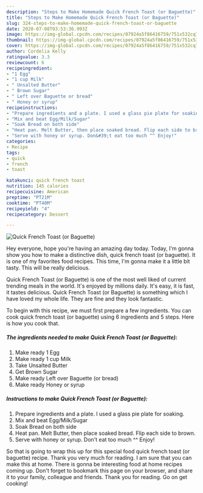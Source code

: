 ```yaml
---
description: "Steps to Make Homemade Quick French Toast (or Baguette)"
title: "Steps to Make Homemade Quick French Toast (or Baguette)"
slug: 324-steps-to-make-homemade-quick-french-toast-or-baguette
date: 2020-07-08T03:53:36.993Z
image: https://img-global.cpcdn.com/recipes/07924a5f86416759/751x532cq70/quick-french-toast-or-baguette-recipe-main-photo.jpg
thumbnail: https://img-global.cpcdn.com/recipes/07924a5f86416759/751x532cq70/quick-french-toast-or-baguette-recipe-main-photo.jpg
cover: https://img-global.cpcdn.com/recipes/07924a5f86416759/751x532cq70/quick-french-toast-or-baguette-recipe-main-photo.jpg
author: Cordelia Kelly
ratingvalue: 3.3
reviewcount: 6
recipeingredient:
- "1 Egg"
- "1 cup Milk"
- " Unsalted Butter"
- " Brown Sugar"
- " Left over Baguette or bread"
- " Honey or syrup"
recipeinstructions:
- "Prepare ingredients and a plate. I used a glass pie plate for soaking."
- "Mix and beat Egg/Milk/Sugar"
- "Soak Bread on both side"
- "Heat pan. Melt Butter, then place soaked bread. Flip each side to brown."
- "Serve with honey or syrup. Don&#39;t eat too much ^^ Enjoy!"
categories:
- Recipe
tags:
- quick
- french
- toast

katakunci: quick french toast 
nutrition: 145 calories
recipecuisine: American
preptime: "PT21M"
cooktime: "PT40M"
recipeyield: "4"
recipecategory: Dessert

---
```



![Quick French Toast (or Baguette)](https://img-global.cpcdn.com/recipes/07924a5f86416759/751x532cq70/quick-french-toast-or-baguette-recipe-main-photo.jpg)

Hey everyone, hope you're having an amazing day today. Today, I'm gonna show you how to make a distinctive dish, quick french toast (or baguette). It is one of my favorites food recipes. This time, I'm gonna make it a little bit tasty. This will be really delicious.

Quick French Toast (or Baguette) is one of the most well liked of current trending meals in the world. It's enjoyed by millions daily. It's easy, it is fast, it tastes delicious. Quick French Toast (or Baguette) is something which I have loved my whole life. They are fine and they look fantastic.




To begin with this recipe, we must first prepare a few ingredients. You can cook quick french toast (or baguette) using 6 ingredients and 5 steps. Here is how you cook that.

<!--inarticleads1-->

##### The ingredients needed to make Quick French Toast (or Baguette):

1. Make ready 1 Egg
1. Make ready 1 cup Milk
1. Take  Unsalted Butter
1. Get  Brown Sugar
1. Make ready  Left over Baguette (or bread)
1. Make ready  Honey or syrup




<!--inarticleads2-->

##### Instructions to make Quick French Toast (or Baguette):

1. Prepare ingredients and a plate. I used a glass pie plate for soaking.
1. Mix and beat Egg/Milk/Sugar
1. Soak Bread on both side
1. Heat pan. Melt Butter, then place soaked bread. Flip each side to brown.
1. Serve with honey or syrup. Don&#39;t eat too much ^^ Enjoy!




So that is going to wrap this up for this special food quick french toast (or baguette) recipe. Thank you very much for reading. I am sure that you can make this at home. There is gonna be interesting food at home recipes coming up. Don't forget to bookmark this page on your browser, and share it to your family, colleague and friends. Thank you for reading. Go on get cooking!
